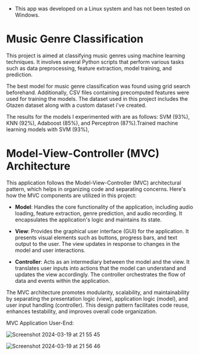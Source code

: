 
* This app was developed on a Linux system and has not been tested on Windows.
# **Music Genre Classification**

This project is aimed at classifying music genres using machine learning techniques. It involves several Python scripts that perform various tasks such as data preprocessing, feature extraction, model training, and prediction.

The best model for music genre classification was found using grid search beforehand. Additionally, CSV files containing precomputed features were used for training the models. The dataset used in this project includes the Gtazen dataset along with a custom dataset i've created.

The results for the models I experimented with are as follows: SVM (93%), KNN (92%), Adaboost (85%), and Perceptron (87%).Trained machine learning models with SVM (93%), 

# **Model-View-Controller (MVC) Architecture**

This application follows the Model-View-Controller (MVC) architectural pattern, which helps in organizing code and separating concerns. Here's how the MVC components are utilized in this project:

- **Model**: Handles the core functionality of the application, including audio loading, feature extraction, genre prediction, and audio recording. It encapsulates the application's logic and maintains its state.

- **View**: Provides the graphical user interface (GUI) for the application. It presents visual elements such as buttons, progress bars, and text output to the user. The view updates in response to changes in the model and user interactions.

- **Controller**: Acts as an intermediary between the model and the view. It translates user inputs into actions that the model can understand and updates the view accordingly. The controller orchestrates the flow of data and events within the application.

The MVC architecture promotes modularity, scalability, and maintainability by separating the presentation logic (view), application logic (model), and user input handling (controller). This design pattern facilitates code reuse, enhances testability, and improves overall code organization.


MVC Application User-End:
  
![Screenshot 2024-03-19 at 21 55 45](https://github.com/barrShahar/MusicGnereApp/assets/59974036/735b0cd8-992c-4aa9-a399-24cd7151cd7d)

![Screenshot 2024-03-19 at 21 56 46](https://github.com/barrShahar/MusicGnereApp/assets/59974036/22edbddd-8054-4f0d-8568-88a258f434df)

